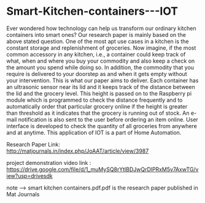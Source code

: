 # Smart-Kitchen-containers---IOT

Ever wondered how technology can help us transform our ordinary kitchen containers
into smart ones? Our research paper is mainly based on the above stated question. One of the most apt use cases in a kitchen is the constant storage and replenishment of
groceries. Now imagine, if the most common accessory in any kitchen, i.e., a
container could keep track of what, when and where you buy your commodity and
also keep a check on the amount you spend while doing so. In addition, the
commodity that you require is delivered to your doorstep as and when it gets empty
without your intervention. This is what our paper aims to deliver. Each container has an ultrasonic sensor near its lid and it keeps track of the distance
between the lid and the grocery level. This height is passed on to the Raspberry pi
module which is programmed to check the distance frequently and to automatically
order that particular grocery online if the height is greater than threshold as it
indicates that the grocery is running out of stock. An e-mail notification is also sent
to the user before ordering an item online. User interface is developed to check the
quantity of all groceries from anywhere and at anytime. This application of IOT is a
part of Home Automation. 


Research Paper Link:
http://matjournals.in/index.php/JoAAT/article/view/3987


project demonstration video link :  https://drive.google.com/file/d/1_muMySQ8rYtlBDJwQrDlPRxM5v7AxwTG/view?usp=drivesdk



note --> smart kitchen containers.pdf.pdf is the research paper published in Mat Journals
